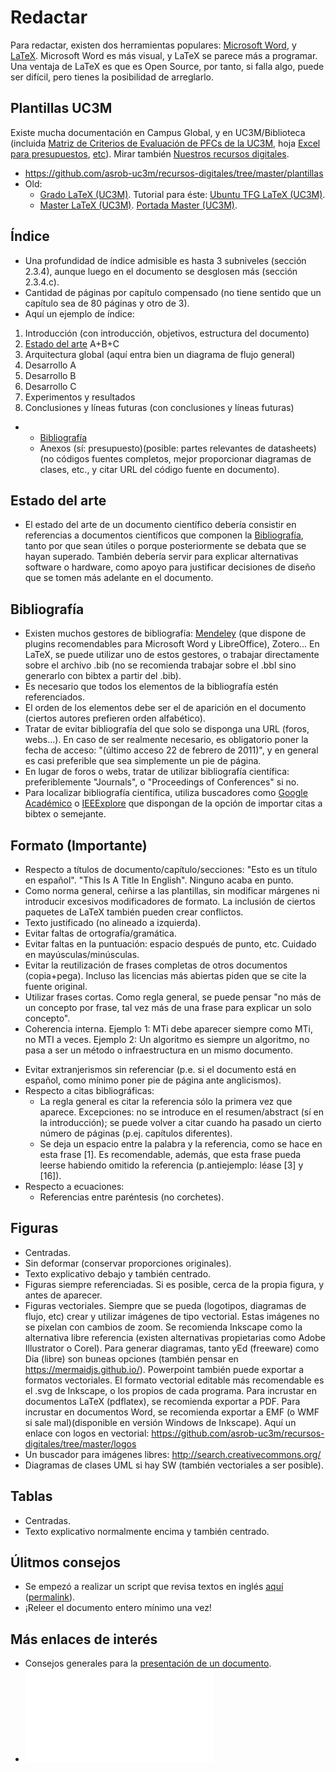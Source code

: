 # Redactar

Para redactar, existen dos herramientas populares: [Microsoft Word](https://es.wikipedia.org/wiki/Microsoft_Word), y [LaTeX](http://es.wikipedia.org/wiki/LaTeX). Microsoft Word es más visual, y LaTeX se parece más a programar. Una ventaja de LaTeX es que es Open Source, por tanto, si falla algo, puede ser difícil, pero tienes la posibilidad de arreglarlo.

## Plantillas UC3M

Existe mucha documentación en Campus Global, y en UC3M/Biblioteca (incluida [Matriz de Criterios de Evaluación de PFCs de la UC3M](Media:Criterios_matriz_evaluacion_TFG.pdf "wikilink"), hoja [Excel para presupuestos](https://github.com/asrob-uc3m/recursos-digitales/blob/master/plantillas/Formulario_PresupuestoPFC-TFG.xlsx), [etc](http://uc3m.libguides.com/TFG)). Mirar también [Nuestros recursos digitales](https://github.com/asrob-uc3m/recursos-digitales).

  - https://github.com/asrob-uc3m/recursos-digitales/tree/master/plantillas
  - Old:
      - [Grado LaTeX (UC3M)](media:PlantillaTFG.zip "wikilink"). Tutorial para éste: [Ubuntu TFG LaTeX (UC3M)](LaTeX_para_TFG_en_Ubuntu "wikilink").
      - [Master LaTeX (UC3M)](media:Master_template.zip "wikilink"). [Portada Master (UC3M)](https://github.com/asrob-uc3m/recursos-digitales/tree/develop/plantillas/portada-master).

## Índice

  - Una profundidad de índice admisible es hasta 3 subniveles (sección 2.3.4), aunque luego en el documento se desglosen más (sección 2.3.4.c).
  - Cantidad de páginas por capítulo compensado (no tiene sentido que un capítulo sea de 80 páginas y otro de 3).
  - Aquí un ejemplo de índice:
1.  Introducción (con introducción, objetivos, estructura del documento)
2.  [Estado del arte](#Estado_del_arte "wikilink") A+B+C
3.  Arquitectura global (aquí entra bien un diagrama de flujo general)
4.  Desarrollo A
5.  Desarrollo B
6.  Desarrollo C
7.  Experimentos y resultados
8.  Conclusiones y líneas futuras (con conclusiones y líneas futuras)

  -   - [Bibliografía](#Bibliograf.C3.ADa "wikilink")
      - Anexos (sí: presupuesto)(posible: partes relevantes de datasheets)(no códigos fuentes completos, mejor proporcionar diagramas de clases, etc., y citar URL del código fuente en documento).

## Estado del arte

  - El estado del arte de un documento científico debería consistir en referencias a documentos científicos que componen la [Bibliografía](#Bibliograf.C3.ADa "wikilink"), tanto por que sean útiles o porque posteriormente se debata que se hayan superado. También debería servir para explicar alternativas software o hardware, como apoyo para justificar decisiones de diseño que se tomen más adelante en el documento.

## Bibliografía

  - Existen muchos gestores de bibliografía: [Mendeley](https://www.mendeley.com/) (que dispone de plugins recomendables para Microsoft Word y LibreOffice), Zotero... En LaTeX, se puede utilizar uno de estos gestores, o trabajar directamente sobre el archivo .bib (no se recomienda trabajar sobre el .bbl sino generarlo con bibtex a partir del .bib).
  - Es necesario que todos los elementos de la bibliografía estén referenciados.
  - El orden de los elementos debe ser el de aparición en el documento (ciertos autores prefieren orden alfabético).
  - Tratar de evitar bibliografía del que solo se disponga una URL (foros, webs...). En caso de ser realmente necesario, es obligatorio poner la fecha de acceso: "(último acceso 22 de febrero de 2011)", y en general es casi preferible que sea simplemente un pie de página.
  - En lugar de foros o webs, tratar de utilizar bibliografía científica: preferiblemente "Journals", o "Proceedings of Conferences" si no.
  - Para localizar bibliografía científica, utiliza buscadores como [Google Académico](http://scholar.google.es) o [IEEExplore](http://ieeexplore.ieee.org/Xplore/guesthome.jsp?reload=true) que dispongan de la opción de importar citas a bibtex o semejante.

## Formato (Importante)

  - Respecto a títulos de documento/capítulo/secciones: "Esto es un título en español". "This Is A Title In English". Ninguno acaba en punto.
  - Como norma general, ceñirse a las plantillas, sin modificar márgenes ni introducir excesivos modificadores de formato. La inclusión de ciertos paquetes de LaTeX también pueden crear conflictos.
  - Texto justificado (no alineado a izquierda).
  - Evitar faltas de ortografía/gramática.
  - Evitar faltas en la puntuación: espacio después de punto, etc. Cuidado en mayúsculas/minúsculas.
  - Evitar la reutilización de frases completas de otros documentos (copia+pega). Incluso las licencias más abiertas piden que se cite la fuente original.
  - Utilizar frases cortas. Como regla general, se puede pensar "no más de un concepto por frase, tal vez más de una frase para explicar un solo concepto".
  - Coherencia interna. Ejemplo 1: MTi debe aparecer siempre como MTi, no MTI a veces. Ejemplo 2: Un algoritmo es siempre un algoritmo, no pasa a ser un método o infraestructura en un mismo documento.

<!-- end list -->

  - Evitar extranjerismos sin referenciar (p.e. si el documento está en español, como mínimo poner pie de página ante anglicismos).
  - Respecto a citas bibliográficas:
      - La regla general es citar la referencia sólo la primera vez que aparece. Excepciones: no se introduce en el resumen/abstract (sí en la introducción); se puede volver a citar cuando ha pasado un cierto número de páginas (p.ej. capítulos diferentes).
      - Se deja un espacio entre la palabra y la referencia, como se hace en esta frase \[1\]. Es recomendable, además, que esta frase pueda leerse habiendo omitido la referencia (p.antiejemplo: léase \[3\] y \[16\]).
  - Respecto a ecuaciones:
      - Referencias entre paréntesis (no corchetes).

## Figuras

  - Centradas.
  - Sin deformar (conservar proporciones originales).
  - Texto explicativo debajo y también centrado.
  - Figuras siempre referenciadas. Si es posible, cerca de la propia figura, y antes de aparecer.
  - Figuras vectoriales. Siempre que se pueda (logotipos, diagramas de flujo, etc) crear y utilizar imágenes de tipo vectorial. Estas imágenes no se pixelan con cambios de zoom. Se recomienda Inkscape como la alternativa libre referencia (existen alternativas propietarias como Adobe Illustrator o Corel). Para generar diagramas, tanto yEd (freeware) como Dia (libre) son buneas opciones (también pensar en <https://mermaidjs.github.io/>). Powerpoint también puede exportar a formatos vectoriales. El formato vectorial editable más recomendable es el .svg de Inkscape, o los propios de cada programa. Para incrustar en documentos LaTeX (pdflatex), se recomienda exportar a PDF. Para incrustar en documentos Word, se recomienda exportar a EMF (o WMF si sale mal)(disponible en versión Windows de Inkscape). Aquí un enlace con logos en vectorial: <https://github.com/asrob-uc3m/recursos-digitales/tree/master/logos>
  - Un buscador para imágenes libres: <http://search.creativecommons.org/>
  - Diagramas de clases UML si hay SW (también vectoriales a ser posible).

## Tablas

  - Centradas.
  - Texto explicativo normalmente encima y también centrado.

## Úlitmos consejos

  - Se empezó a realizar un script que revisa textos en inglés [aquí](https://github.com/jgvictores/snippets/blob/develop/bash/review-tex.sh) ([permalink](https://github.com/jgvictores/snippets/blob/8db93e72b29279ffa959e5b72287ab8e0129fa16/bash/review-tex.sh)).
  - ¡Releer el documento entero mínimo una vez\!

## Más enlaces de interés

  - Consejos generales para la [ presentación de un documento](Presentar "wikilink").
  - ![Formatobasicopararedactareportes.pdf](Formatobasicopararedactareportes.pdf "Formatobasicopararedactareportes.pdf")

